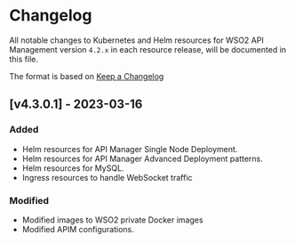 # Changelog

All notable changes to Kubernetes and Helm resources for WSO2 API Management version `4.2.x` in each resource release,
will be documented in this file.

The format is based on [Keep a Changelog](https://keepachangelog.com/en/1.0.0/)

## [v4.3.0.1] - 2023-03-16

### Added

- Helm resources for API Manager Single Node Deployment.
- Helm resources for API Manager Advanced Deployment patterns.
- Helm resources for MySQL.
- Ingress resources to handle WebSocket traffic

### Modified

- Modified images to WSO2 private Docker images
- Modified APIM configurations.
